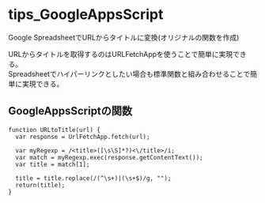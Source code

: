 # tips_GoogleAppsScript
Google SpreadsheetでURLからタイトルに変換(オリジナルの関数を作成)

URLからタイトルを取得するのはURLFetchAppを使うことで簡単に実現できる。  
Spreadsheetでハイパーリンクとしたい場合も標準関数と組み合わせることで簡単に実現できる。  

## GoogleAppsScriptの関数
```java:title
function URLtoTitle(url) {
  var response = UrlFetchApp.fetch(url);

  var myRegexp = /<title>([\s\S]*?)<\/title>/i;
  var match = myRegexp.exec(response.getContentText());
  var title = match[1];

  title = title.replace(/(^\s+)|(\s+$)/g, "");
  return(title);
}
```

